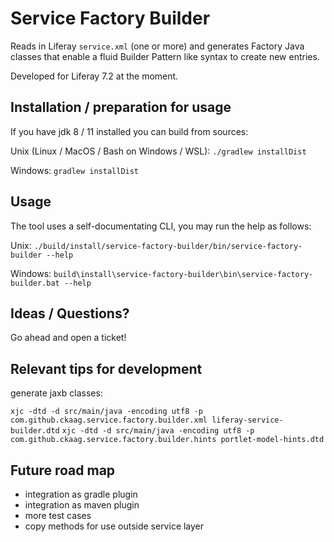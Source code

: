 # Service Factory Builder

Reads in Liferay `service.xml` (one or more) and generates Factory Java classes that enable a fluid Builder Pattern like syntax to create new entries.

Developed for Liferay 7.2 at the moment.

## Installation / preparation for usage
If you have jdk 8 / 11 installed you can build from sources:

Unix (Linux / MacOS / Bash on Windows / WSL): `./gradlew installDist`

Windows: `gradlew installDist`

## Usage
The tool uses a self-documentating CLI, you may run the help as follows:

Unix: `./build/install/service-factory-builder/bin/service-factory-builder --help`

Windows: `build\install\service-factory-builder\bin\service-factory-builder.bat --help`

## Ideas / Questions?
Go ahead and open a ticket!

## Relevant tips for development
generate jaxb classes:

`xjc -dtd -d src/main/java -encoding utf8 -p com.github.ckaag.service.factory.builder.xml liferay-service-builder.dtd`
`xjc -dtd -d src/main/java -encoding utf8 -p com.github.ckaag.service.factory.builder.hints portlet-model-hints.dtd`

## Future road map
* integration as gradle plugin
* integration as maven plugin
* more test cases
* copy methods for use outside service layer
